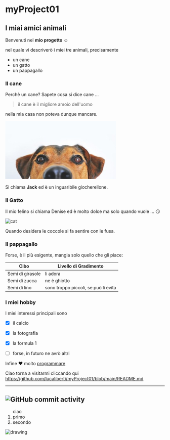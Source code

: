 # myProject01
## I miai amici animali
Benvenuti nel **mio progetto** :relaxed:

nel quale vi descriverò i miei tre animali, precisamente

* un cane 
* un gatto
* un pappagallo

### Il cane
Perchè un cane? Sapete cosa si dice cane ...
> il cane è il migliore amoio dell'uomo

nella mia casa non poteva dunque mancare.

![dog](dog-640a.jpg)

Si chiama **Jack** ed è un inguaribile giocherellone.

### Il Gatto
Il mio felino si chiama Denise ed è molto dolce ma solo quando vuole ... :smirk:

![cat](https://developer.ridgerun.com/wiki/images/8/80/Egyptian_cat.jpg)

Quando desidera le coccole si fa sentire con le fusa.


### Il pappagallo
Forse, è il più esigente, mangia solo quello che gli piace:

Cibo | Livello di Gradimento
------------ | -------------
Semi di girasole | li adora
Semi di zucca | ne è ghiotto
Semi di lino | sono troppo piccoli, se può li evita



### I miei hobby
I miei interessi principali sono

- [x] il calcio
- [x] la fotografia
- [x] la formula 1 
- [ ] forse, in futuro ne avrò altri


Infine :heart: molto [programmare](Programming.md)

Ciao torna a visitarmi cliccando qui https://github.com/lucaliberti/myProject01/blob/main/README.md

---
![GitHub commit activity](https://img.shields.io/github/commit-activity/w/lucaliberti/myProject01)
---





<ol> ciao
  <li> primo
  <li> secondo
</ol>


  
<img src="https://developer.ridgerun.com/wiki/images/8/80/Egyptian_cat.jpg" alt="drawing" width="200"/>
